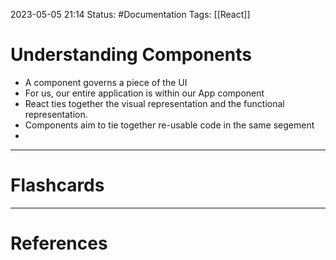 2023-05-05 21:14
Status: #Documentation 
Tags: [[React]]

# Understanding Components

* A component governs a piece of the UI
* For us, our entire application is within our App component
* React ties together the visual representation and the functional representation.
* Components aim to tie together re-usable code in the same segement
* 






___
# Flashcards



---
# References

